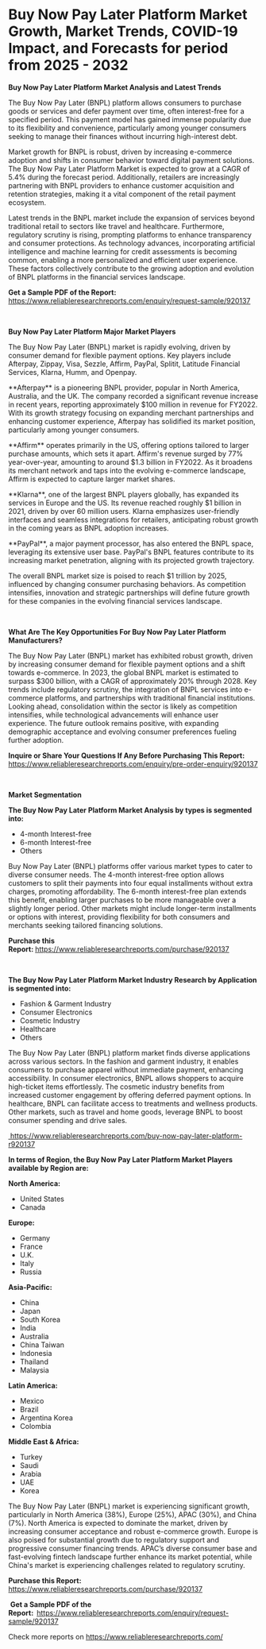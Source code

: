 <p><h1>Buy Now Pay Later Platform Market Growth, Market Trends, COVID-19 Impact, and Forecasts for period from 2025 - 2032</h1></p><p><strong>Buy Now Pay Later Platform Market Analysis and Latest Trends</strong></p>
<p><p>The Buy Now Pay Later (BNPL) platform allows consumers to purchase goods or services and defer payment over time, often interest-free for a specified period. This payment model has gained immense popularity due to its flexibility and convenience, particularly among younger consumers seeking to manage their finances without incurring high-interest debt.</p><p>Market growth for BNPL is robust, driven by increasing e-commerce adoption and shifts in consumer behavior toward digital payment solutions. The Buy Now Pay Later Platform Market is expected to grow at a CAGR of 5.4% during the forecast period. Additionally, retailers are increasingly partnering with BNPL providers to enhance customer acquisition and retention strategies, making it a vital component of the retail payment ecosystem.</p><p>Latest trends in the BNPL market include the expansion of services beyond traditional retail to sectors like travel and healthcare. Furthermore, regulatory scrutiny is rising, prompting platforms to enhance transparency and consumer protections. As technology advances, incorporating artificial intelligence and machine learning for credit assessments is becoming common, enabling a more personalized and efficient user experience. These factors collectively contribute to the growing adoption and evolution of BNPL platforms in the financial services landscape.</p></p>
<p><strong>Get a Sample PDF of the Report:&nbsp;</strong> <a href="https://www.reliableresearchreports.com/enquiry/request-sample/920137?utm_campaign=3316&utm_medium=2&utm_source=Github&utm_content=ia&utm_term=21032025&utm_id=buy-now-pay-later-platform">https://www.reliableresearchreports.com/enquiry/request-sample/920137</a></p>
<p>&nbsp;</p>
<p><strong>Buy Now Pay Later Platform Major Market Players</strong></p>
<p><p>The Buy Now Pay Later (BNPL) market is rapidly evolving, driven by consumer demand for flexible payment options. Key players include Afterpay, Zippay, Visa, Sezzle, Affirm, PayPal, Splitit, Latitude Financial Services, Klarna, Humm, and Openpay.</p><p>**Afterpay** is a pioneering BNPL provider, popular in North America, Australia, and the UK. The company recorded a significant revenue increase in recent years, reporting approximately $100 million in revenue for FY2022. With its growth strategy focusing on expanding merchant partnerships and enhancing customer experience, Afterpay has solidified its market position, particularly among younger consumers.</p><p>**Affirm** operates primarily in the US, offering options tailored to larger purchase amounts, which sets it apart. Affirm's revenue surged by 77% year-over-year, amounting to around $1.3 billion in FY2022. As it broadens its merchant network and taps into the evolving e-commerce landscape, Affirm is expected to capture larger market shares.</p><p>**Klarna**, one of the largest BNPL players globally, has expanded its services in Europe and the US. Its revenue reached roughly $1 billion in 2021, driven by over 60 million users. Klarna emphasizes user-friendly interfaces and seamless integrations for retailers, anticipating robust growth in the coming years as BNPL adoption increases.</p><p>**PayPal**, a major payment processor, has also entered the BNPL space, leveraging its extensive user base. PayPal's BNPL features contribute to its increasing market penetration, aligning with its projected growth trajectory.</p><p>The overall BNPL market size is poised to reach $1 trillion by 2025, influenced by changing consumer purchasing behaviors. As competition intensifies, innovation and strategic partnerships will define future growth for these companies in the evolving financial services landscape.</p></p>
<p>&nbsp;</p>
<p><strong>What Are The Key Opportunities For Buy Now Pay Later Platform Manufacturers?</strong></p>
<p><p>The Buy Now Pay Later (BNPL) market has exhibited robust growth, driven by increasing consumer demand for flexible payment options and a shift towards e-commerce. In 2023, the global BNPL market is estimated to surpass $300 billion, with a CAGR of approximately 20% through 2028. Key trends include regulatory scrutiny, the integration of BNPL services into e-commerce platforms, and partnerships with traditional financial institutions. Looking ahead, consolidation within the sector is likely as competition intensifies, while technological advancements will enhance user experience. The future outlook remains positive, with expanding demographic acceptance and evolving consumer preferences fueling further adoption.</p></p>
<p><strong>Inquire or Share Your Questions If Any Before Purchasing This Report:</strong> <a href="https://www.reliableresearchreports.com/enquiry/pre-order-enquiry/920137?utm_campaign=3316&utm_medium=2&utm_source=Github&utm_content=ia&utm_term=21032025&utm_id=buy-now-pay-later-platform">https://www.reliableresearchreports.com/enquiry/pre-order-enquiry/920137</a></p>
<p>&nbsp;</p>
<p><strong>Market Segmentation</strong></p>
<p><strong>The Buy Now Pay Later Platform Market Analysis by types is segmented into:</strong></p>
<p><ul><li>4-month Interest-free</li><li>6-month Interest-free</li><li>Others</li></ul></p>
<p><p>Buy Now Pay Later (BNPL) platforms offer various market types to cater to diverse consumer needs. The 4-month interest-free option allows customers to split their payments into four equal installments without extra charges, promoting affordability. The 6-month interest-free plan extends this benefit, enabling larger purchases to be more manageable over a slightly longer period. Other markets might include longer-term installments or options with interest, providing flexibility for both consumers and merchants seeking tailored financing solutions.</p></p>
<p><strong>Purchase this Report:&nbsp;</strong><a href="https://www.reliableresearchreports.com/purchase/920137?utm_campaign=3316&utm_medium=2&utm_source=Github&utm_content=ia&utm_term=21032025&utm_id=buy-now-pay-later-platform">https://www.reliableresearchreports.com/purchase/920137</a></p>
<p>&nbsp;</p>
<p><strong>The Buy Now Pay Later Platform Market Industry Research by Application is segmented into:</strong></p>
<p><ul><li>Fashion & Garment Industry</li><li>Consumer Electronics</li><li>Cosmetic Industry</li><li>Healthcare</li><li>Others</li></ul></p>
<p><p>The Buy Now Pay Later (BNPL) platform market finds diverse applications across various sectors. In the fashion and garment industry, it enables consumers to purchase apparel without immediate payment, enhancing accessibility. In consumer electronics, BNPL allows shoppers to acquire high-ticket items effortlessly. The cosmetic industry benefits from increased customer engagement by offering deferred payment options. In healthcare, BNPL can facilitate access to treatments and wellness products. Other markets, such as travel and home goods, leverage BNPL to boost consumer spending and drive sales.</p></p>
<p><a href="https://www.reliableresearchreports.com/buy-now-pay-later-platform-r920137?utm_campaign=3316&utm_medium=2&utm_source=Github&utm_content=ia&utm_term=21032025&utm_id=buy-now-pay-later-platform">&nbsp;https://www.reliableresearchreports.com/buy-now-pay-later-platform-r920137</a></p>
<p><strong>In terms of Region, the Buy Now Pay Later Platform Market Players available by Region are:</strong></p>
<p>
    <p> <strong> North America: </strong>
        <ul>
            <li>United States</li>
            <li>Canada</li>
        </ul>
        </p> 
    <p> <strong> Europe: </strong>
        <ul>
            <li>Germany</li>
            <li>France</li>
            <li>U.K.</li>
            <li>Italy</li>
            <li>Russia</li>
        </ul>
        </p> 
    <p> <strong> Asia-Pacific: </strong>
        <ul>
            <li>China</li>
            <li>Japan</li>
            <li>South Korea</li>
            <li>India</li>
            <li>Australia</li>
            <li>China Taiwan</li>
            <li>Indonesia</li>
            <li>Thailand</li>
            <li>Malaysia</li>
        </ul>
        </p> 
    <p> <strong> Latin America: </strong>
        <ul>
            <li>Mexico</li>
            <li>Brazil</li>
            <li>Argentina Korea</li>
            <li>Colombia</li>
        </ul>
        </p> 
    <p> <strong> Middle East & Africa: </strong>
        <ul>
            <li>Turkey</li>
            <li>Saudi</li>
            <li>Arabia</li>
            <li>UAE</li>
            <li>Korea</li>
        </ul>
    </p>
    </p>
<p><p>The Buy Now Pay Later (BNPL) market is experiencing significant growth, particularly in North America (38%), Europe (25%), APAC (30%), and China (7%). North America is expected to dominate the market, driven by increasing consumer acceptance and robust e-commerce growth. Europe is also poised for substantial growth due to regulatory support and progressive consumer financing trends. APAC’s diverse consumer base and fast-evolving fintech landscape further enhance its market potential, while China's market is experiencing challenges related to regulatory scrutiny.</p></p>
<p><strong>Purchase this Report: </strong><a href="https://www.reliableresearchreports.com/purchase/920137?utm_campaign=3316&utm_medium=2&utm_source=Github&utm_content=ia&utm_term=21032025&utm_id=buy-now-pay-later-platform">https://www.reliableresearchreports.com/purchase/920137</a></p>
<p>&nbsp;<strong>Get a Sample PDF of the Report:&nbsp;&nbsp;</strong><a href="https://www.reliableresearchreports.com/enquiry/request-sample/920137?utm_campaign=3316&utm_medium=2&utm_source=Github&utm_content=ia&utm_term=21032025&utm_id=buy-now-pay-later-platform">https://www.reliableresearchreports.com/enquiry/request-sample/920137</a></p>
<p><strong></strong></p>
<p>Check more reports on <a href="https://www.reliableresearchreports.com/?utm_campaign=3316&utm_medium=2&utm_source=Github&utm_content=ia&utm_term=21032025&utm_id=buy-now-pay-later-platform">https://www.reliableresearchreports.com/</a></p>